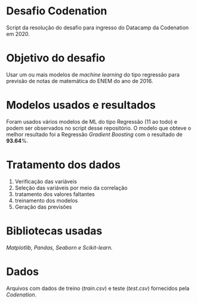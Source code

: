 # Desafio Codenation
Script da resolução do desafio para ingresso do Datacamp da Codenation em 2020.

# Objetivo do desafio

Usar um ou mais modelos de *machine learning* do tipo regressão para previsão de notas de matemática do ENEM do ano de 2016.

# Modelos usados e resultados

Foram usados vários modelos de ML do tipo Regressão (11 ao todo) e podem ser observados no script desse repositório.
O modelo que obteve o melhor resultado foi a Regressão *Gradient Boosting* com o resultado de **93.64**%.

# Tratamento dos dados

1) Verificação das variáveis
2) Seleção das variáveis por meio da correlação
3) tratamento dos valores faltantes
4) treinamento dos modelos
5) Geração das previsões

# Bibliotecas usadas

*Matplotlib, Pandas, Seaborn e Scikit-learn.*

# Dados

Arquivos com dados de treino (*train.csv*) e teste (*test.csv*) fornecidos pela *Codenation*.
